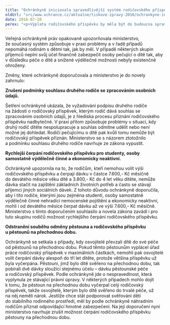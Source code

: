 ```yaml
---
title: "Ochránkyně iniciovala spravedlivější systém rodičovského příspěvku"
oldUrl: "src/www.ochrance.cz/aktualne/tiskove-zpravy-2016/ochrankyne-iniciovala-spravedlivejsi-system-rodicovskeho-prispevku"
date: 2016-07-28
perex: "<p>Výplata rodičovského příspěvku by měla být do budoucna spravedlivější. V reakci na dlouhodobé upozorňování veřejné ochránkyně práv a na její doporučení připravilo Ministerstvo práce a sociálních věcí novelu zákona o státní sociální podpoře. Vláda návrh schválila a předložila ho Poslanecké sněmovně.</p>"
---
```


<!-- imported from the old website -->

<p>Veřejná ochránkyně práv opakovaně upozorňovala ministerstvo, že současný systém způsobuje v praxi problémy a v řadě případů nepomáhá rodinám s dětmi tak, jak by měl. V případě některých skupin příjemců neplní svůj účel finančně zabezpečit osoby pečující o dítě tak, aby v důsledku péče o dítě a snížené výdělečné možnosti nebyly existenčně ohroženy.</p> <p>Změny, které ochránkyně doporučovala a ministerstvo je do novely zahrnulo:</p> <p><b>Zrušení podmínky souhlasu druhého rodiče se zpracováním osobních údajů.</b></p> <p>Šetření ochránkyně ukázala, že vyžadování podpisu druhého rodiče na žádosti o rodičovský příspěvek, kterým rodič dává souhlas se zpracováním osobních údajů, je z hlediska procesu přiznání rodičovského příspěvku nadbytečné. V praxi přitom způsobuje problémy v situaci, kdy druhý rodič dítěte nespolupracuje a souhlas odmítne udělit nebo není možné jej dohledat. Rodiči pečujícímu o dítě pak kvůli tomu nemůže být rodičovský příspěvek přiznán. Ministerstvo se s názorem ztotožnilo a podmínku souhlasu druhého rodiče navrhuje ze zákona vypustit.</p> <p><b>Rychlejší čerpání rodičovského příspěvku pro studenty, osoby samostatně výdělečně činné a ekonomicky neaktivní.</b>  </p> <p>Ochránkyně upozornila na to, že rodičům, kteří nemohou volit výši rodičovského příspěvku a čerpají dávku v částce 7.600,- Kč měsíčně do devátého měsíce věku dítě a 3.800,- Kč do 4 let věku dítěte, nemůže dávka stačit na zajištění základních životních potřeb a často se stávají příjemci jiných sociálních dávek. Z tohoto důvodu ochránkyně doporučila, aby i tito rodiče, kterými jsou zejména studenti, osoby samostatně výdělečně činné nehradící nemocenské pojištění a ekonomicky neaktivní, mohli i od devátého měsíce čerpat dávku až ve výši 7.600,- Kč měsíčně. Ministerstvo s tímto doporučením souhlasilo a novela zákona zavádí i pro tuto skupinu rodičů možnost rychlejšího čerpání rodičovského příspěvku. </p> <p><b>Odstranění souběhu odměny pěstouna a rodičovského příspěvku u pěstounů na přechodnou dobu.</b></p><p> Ochránkyně se setkala s případy, kdy osvojitelé převzali dítě do své péče od pěstounů na přechodnou dobu. Pokud těmto pěstounům vyplácel úřad práce rodičovský příspěvek v maximálních částkách, nemohli pak osvojitelé volit čerpání dávky alespoň do tří let dítěte, protože většina příspěvku už byla vyčerpána. Pěstouni, jimž bylo dítě svěřeno na přechodnou dobu, tak pobírali dvě dávky sloužící stejnému účelu – dávku pěstounské péče a rodičovský příspěvek. Podle ochránkyně jde o nespravedlnost, která vyplynula ze stávající právní úpravy. V některých případech mohlo dojít k tomu, že pěstoun na přechodnou dobu vyčerpal celý rodičovský příspěvek, takže osvojitelé, kterým bylo dítě svěřeno do trvalé péče, už na něj neměli nárok. Jestliže chce stát podporovat svěřování dětí do stabilního rodinného prostředí, měl by podle ochránkyně náhradním rodičům přiznat odpovídající hmotné zabezpečení. Na její doporučení nyní ministerstvo navrhuje zrušit možnost čerpání rodičovského příspěvku pěstouny na přechodnou dobu.</p>
